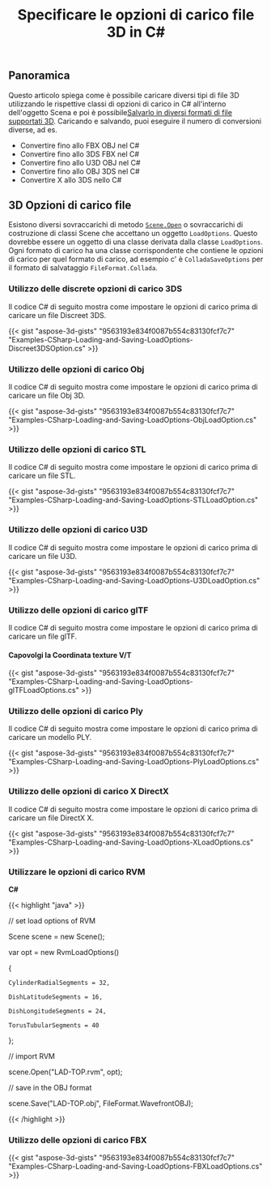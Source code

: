 ﻿---
title: Specificare le opzioni di carico file 3D in C#
linktitle: Specificare le opzioni di carico file 3D
type: docs
weight: 30
url: /it/net/specify-3d-file-load-options/
description: Esistono diversi overload del metodo Scene.Open o overload del costruttore di classi Scene che accettano un oggetto LoadOptions. Ogni formato di carico ha una classe corrispondente che contiene le opzioni di carico per quel formato di carico.
---
## **Panoramica**

Questo articolo spiega come è possibile caricare diversi tipi di file 3D utilizzando le rispettive classi di opzioni di carico in C# all'interno dell'oggetto Scena e poi è possibile[Salvarlo in diversi formati di file supportati 3D](https://docs.aspose.com/3d/net/specify-3d-file-save-options/). Caricando e salvando, puoi eseguire il numero di conversioni diverse, ad es.

- Convertire fino allo FBX OBJ nel C#
- Convertire fino allo 3DS FBX nel C#
- Convertire fino allo U3D OBJ nel C#
- Convertire fino allo OBJ 3DS nel C#
- Convertire X allo 3DS nello C#

## **3D Opzioni di carico file**
Esistono diversi sovraccarichi di metodo [`Scene.Open`](https://reference.aspose.com/3d/net/aspose.threed/scene) o sovraccarichi di costruzione di classi Scene che accettano un oggetto `LoadOptions`. Questo dovrebbe essere un oggetto di una classe derivata dalla classe `LoadOptions`. Ogni formato di carico ha una classe corrispondente che contiene le opzioni di carico per quel formato di carico, ad esempio c' è `ColladaSaveOptions` per il formato di salvataggio `FileFormat.Collada`.
### **Utilizzo delle discrete opzioni di carico 3DS**
Il codice C# di seguito mostra come impostare le opzioni di carico prima di caricare un file Discreet 3DS.

{{< gist "aspose-3d-gists" "9563193e834f0087b554c83130fcf7c7" "Examples-CSharp-Loading-and-Saving-LoadOptions-Discreet3DSOption.cs" >}}
### **Utilizzo delle opzioni di carico Obj**
Il codice C# di seguito mostra come impostare le opzioni di carico prima di caricare un file Obj 3D.

{{< gist "aspose-3d-gists" "9563193e834f0087b554c83130fcf7c7" "Examples-CSharp-Loading-and-Saving-LoadOptions-ObjLoadOption.cs" >}}
### **Utilizzo delle opzioni di carico STL**
Il codice C# di seguito mostra come impostare le opzioni di carico prima di caricare un file STL.

{{< gist "aspose-3d-gists" "9563193e834f0087b554c83130fcf7c7" "Examples-CSharp-Loading-and-Saving-LoadOptions-STLLoadOption.cs" >}}
### **Utilizzo delle opzioni di carico U3D**
Il codice C# di seguito mostra come impostare le opzioni di carico prima di caricare un file U3D.

{{< gist "aspose-3d-gists" "9563193e834f0087b554c83130fcf7c7" "Examples-CSharp-Loading-and-Saving-LoadOptions-U3DLoadOption.cs" >}}
### **Utilizzo delle opzioni di carico glTF**
Il codice C# di seguito mostra come impostare le opzioni di carico prima di caricare un file glTF.
#### **Capovolgi la Coordinata texture V/T**
{{< gist "aspose-3d-gists" "9563193e834f0087b554c83130fcf7c7" "Examples-CSharp-Loading-and-Saving-LoadOptions-glTFLoadOptions.cs" >}}
### **Utilizzo delle opzioni di carico Ply**
Il codice C# di seguito mostra come impostare le opzioni di carico prima di caricare un modello PLY.

{{< gist "aspose-3d-gists" "9563193e834f0087b554c83130fcf7c7" "Examples-CSharp-Loading-and-Saving-LoadOptions-PlyLoadOptions.cs" >}}
### **Utilizzo delle opzioni di carico X DirectX**
Il codice C# di seguito mostra come impostare le opzioni di carico prima di caricare un file DirectX X.

{{< gist "aspose-3d-gists" "9563193e834f0087b554c83130fcf7c7" "Examples-CSharp-Loading-and-Saving-LoadOptions-XLoadOptions.cs" >}}
### **Utilizzare le opzioni di carico RVM**
**C#**

{{< highlight "java" >}}

 // set load options of RVM

Scene scene = new Scene();

var opt = new RvmLoadOptions()

{

    CylinderRadialSegments = 32,

    DishLatitudeSegments = 16,

    DishLongitudeSegments = 24,

    TorusTubularSegments = 40

};

// import RVM

scene.Open("LAD-TOP.rvm", opt);

// save in the OBJ format

scene.Save("LAD-TOP.obj", FileFormat.WavefrontOBJ);

{{< /highlight >}}
### **Utilizzo delle opzioni di carico FBX**
{{< gist "aspose-3d-gists" "9563193e834f0087b554c83130fcf7c7" "Examples-CSharp-Loading-and-Saving-LoadOptions-FBXLoadOptions.cs" >}}
